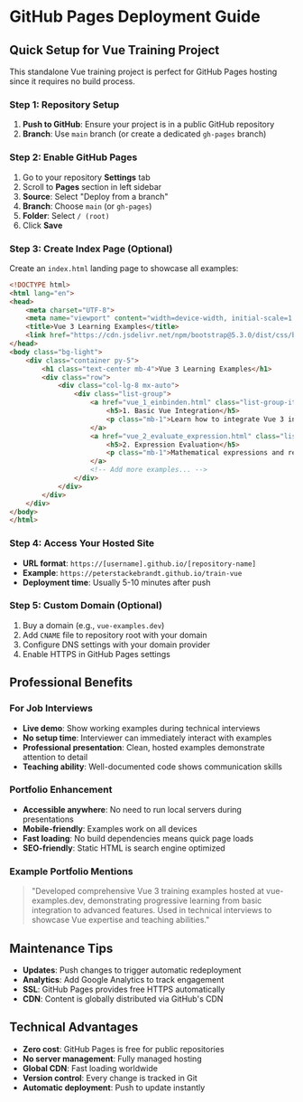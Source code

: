 # GitHub Pages Deployment Guide

## Quick Setup for Vue Training Project

This standalone Vue training project is perfect for GitHub Pages hosting since it requires no build process.

### Step 1: Repository Setup
1. **Push to GitHub**: Ensure your project is in a public GitHub repository
2. **Branch**: Use `main` branch (or create a dedicated `gh-pages` branch)

### Step 2: Enable GitHub Pages
1. Go to your repository **Settings** tab
2. Scroll to **Pages** section in left sidebar
3. **Source**: Select "Deploy from a branch"
4. **Branch**: Choose `main` (or `gh-pages`)
5. **Folder**: Select `/ (root)` 
6. Click **Save**

### Step 3: Create Index Page (Optional)
Create an `index.html` landing page to showcase all examples:

```html
<!DOCTYPE html>
<html lang="en">
<head>
    <meta charset="UTF-8">
    <meta name="viewport" content="width=device-width, initial-scale=1.0">
    <title>Vue 3 Learning Examples</title>
    <link href="https://cdn.jsdelivr.net/npm/bootstrap@5.3.0/dist/css/bootstrap.min.css" rel="stylesheet">
</head>
<body class="bg-light">
    <div class="container py-5">
        <h1 class="text-center mb-4">Vue 3 Learning Examples</h1>
        <div class="row">
            <div class="col-lg-8 mx-auto">
                <div class="list-group">
                    <a href="vue_1_einbinden.html" class="list-group-item list-group-item-action">
                        <h5>1. Basic Vue Integration</h5>
                        <p class="mb-1">Learn how to integrate Vue 3 into HTML</p>
                    </a>
                    <a href="vue_2_evaluate_expression.html" class="list-group-item list-group-item-action">
                        <h5>2. Expression Evaluation</h5>
                        <p class="mb-1">Mathematical expressions and reactive calculations</p>
                    </a>
                    <!-- Add more examples... -->
                </div>
            </div>
        </div>
    </div>
</body>
</html>
```

### Step 4: Access Your Hosted Site
- **URL format**: `https://[username].github.io/[repository-name]`
- **Example**: `https://peterstackebrandt.github.io/train-vue`
- **Deployment time**: Usually 5-10 minutes after push

### Step 5: Custom Domain (Optional)
1. Buy a domain (e.g., `vue-examples.dev`)
2. Add `CNAME` file to repository root with your domain
3. Configure DNS settings with your domain provider
4. Enable HTTPS in GitHub Pages settings

## Professional Benefits

### For Job Interviews
- **Live demo**: Show working examples during technical interviews
- **No setup time**: Interviewer can immediately interact with examples
- **Professional presentation**: Clean, hosted examples demonstrate attention to detail
- **Teaching ability**: Well-documented code shows communication skills

### Portfolio Enhancement
- **Accessible anywhere**: No need to run local servers during presentations
- **Mobile-friendly**: Examples work on all devices
- **Fast loading**: No build dependencies means quick page loads
- **SEO-friendly**: Static HTML is search engine optimized

### Example Portfolio Mentions
> "Developed comprehensive Vue 3 training examples hosted at vue-examples.dev, demonstrating progressive learning from basic integration to advanced features. Used in technical interviews to showcase Vue expertise and teaching abilities."

## Maintenance Tips
- **Updates**: Push changes to trigger automatic redeployment
- **Analytics**: Add Google Analytics to track engagement
- **SSL**: GitHub Pages provides free HTTPS automatically
- **CDN**: Content is globally distributed via GitHub's CDN

## Technical Advantages
- **Zero cost**: GitHub Pages is free for public repositories
- **No server management**: Fully managed hosting
- **Global CDN**: Fast loading worldwide
- **Version control**: Every change is tracked in Git
- **Automatic deployment**: Push to update instantly